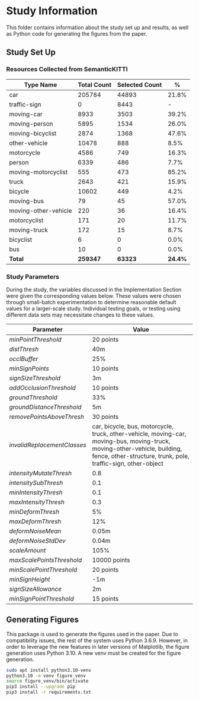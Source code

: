 # Study Information
This folder contains information about the study set up and results, as well as Python code for generating the figures from the paper.

## Study Set Up

### Resources Collected from SemanticKITTI
|Type Name|Total Count|Selected Count|%|
|---|---|---|---|
|car|205784|44893|21.8% |
|traffic-sign|0|8443|-|
|moving-car|8933|3503|39.2% |
|moving-person|5895|1534|26.0% |
|moving-bicyclist|2874|1368|47.6% |
|other-vehicle|10478|888|8.5% |
|motorcycle|4586|749|16.3% |
|person|6339|486|7.7% |
|moving-motorcyclist|555|473|85.2% |
|truck|2643|421|15.9% |
|bicycle|10602|449|4.2% |
|moving-bus|79|45|57.0% |
|moving-other-vehicle|220|36|16.4% |
|motorcyclist|171|20|11.7% |
|moving-truck|172|15|8.7% |
|bicyclist|6|0|0.0% |
|bus|10|0|0.0% |
|**Total**|**259347**|**63323**|**24.4%**|

### Study Parameters
During the study, the variables discussed in the Implementation Section were given the corresponding values below.
These values were chosen through small-batch experimentation to determine reasonable default values for a larger-scale study.
Individual testing goals, or testing using different data sets may necessitate changes to these values.  

|Parameter | Value |
|--------|----------|
|*minPointThreshold* | 20 points  |
|*distThresh* | 40m  |
|*occlBuffer* | 25%  |
|*minSignPoints* | 10 points |
|*signSizeThreshold* | 3m  |
|*addOcclusionThreshold* | 10 points  |
|*groundThreshold* | 33%  |
|*groundDistanceThreshold* | 5m  |
|*removePointsAboveThresh* | 30 points  |
|*invalidReplacementClasses* | car, bicycle, bus, motorcycle, truck, other-vehicle, moving-car, moving-bus, moving-truck, moving-other-vehicle, building, fence, other-structure, trunk, pole, traffic-sign, other-object  |
|*intensityMutateThresh* | 0.8  |
|*intensitySubThresh* | 0.1  |
|*minIntensityThresh* | 0.1  |
|*maxIntensityThresh* | 0.3  |
|*minDeformThresh* | 5%  |
|*maxDeformThresh* | 12%  |
|*deformNoiseMean* | 0.05m  |
|*deformNoiseStdDev* | 0.04m  |
|*scaleAmount* | 105%  |
|*maxScalePointsThreshold* | 10000 points  |
|*minScalePointThreshold* | 20 points  |
|*minSignHeight* | -1m  |
|*signSizeAllowance* | 2m  |
|*minSignPointThreshold* | 15 points |

## Generating Figures 
This package is used to generate the figures used in the paper.
Due to compatibility issues, the rest of the system uses Python 3.6.9.
However, in order to leverage the new features in later versions of Matplotlib, the figure generation uses Python 3.10.
A new venv must be created for the figure generation.

```bash
sudo apt install python3.10-venv
python3.10 -m venv figure_venv
source figure_venv/bin/activate
pip3 install --upgrade pip
pip3 install -r requirements.txt
```